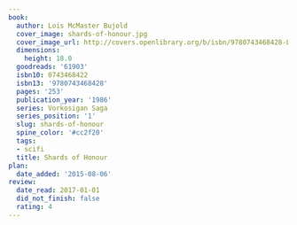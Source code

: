 ```yaml
---
book:
  author: Lois McMaster Bujold
  cover_image: shards-of-honour.jpg
  cover_image_url: http://covers.openlibrary.org/b/isbn/9780743468428-L.jpg
  dimensions:
    height: 18.0
  goodreads: '61903'
  isbn10: 0743468422
  isbn13: '9780743468428'
  pages: '253'
  publication_year: '1986'
  series: Vorkosigan Saga
  series_position: '1'
  slug: shards-of-honour
  spine_color: '#cc2f20'
  tags:
  - scifi
  title: Shards of Honour
plan:
  date_added: '2015-08-06'
review:
  date_read: 2017-01-01
  did_not_finish: false
  rating: 4
---
```

